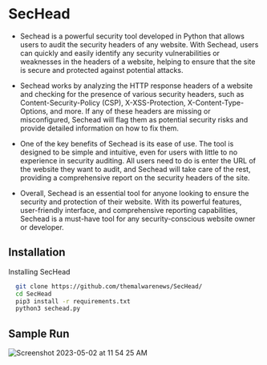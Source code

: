 # SecHead
- Sechead is a powerful security tool developed in Python that allows users to audit the security headers of any website. With Sechead, users can quickly and easily identify any security vulnerabilities or weaknesses in the headers of a website, helping to ensure that the site is secure and protected against potential attacks.

- Sechead works by analyzing the HTTP response headers of a website and checking for the presence of various security headers, such as Content-Security-Policy (CSP), X-XSS-Protection, X-Content-Type-Options, and more. If any of these headers are missing or misconfigured, Sechead will flag them as potential security risks and provide detailed information on how to fix them.

- One of the key benefits of Sechead is its ease of use. The tool is designed to be simple and intuitive, even for users with little to no experience in security auditing. All users need to do is enter the URL of the website they want to audit, and Sechead will take care of the rest, providing a comprehensive report on the security headers of the site.

- Overall, Sechead is an essential tool for anyone looking to ensure the security and protection of their website. With its powerful features, user-friendly interface, and comprehensive reporting capabilities, Sechead is a must-have tool for any security-conscious website owner or developer.


## Installation

Installing SecHead
```bash
  git clone https://github.com/themalwarenews/SecHead/
  cd SecHead
  pip3 install -r requirements.txt
  python3 sechead.py
```
    
## Sample Run 

![Screenshot 2023-05-02 at 11 54 25 AM](https://user-images.githubusercontent.com/100226024/235593922-8d91c3e4-8345-4c14-962a-b53cffbba2cd.png)
